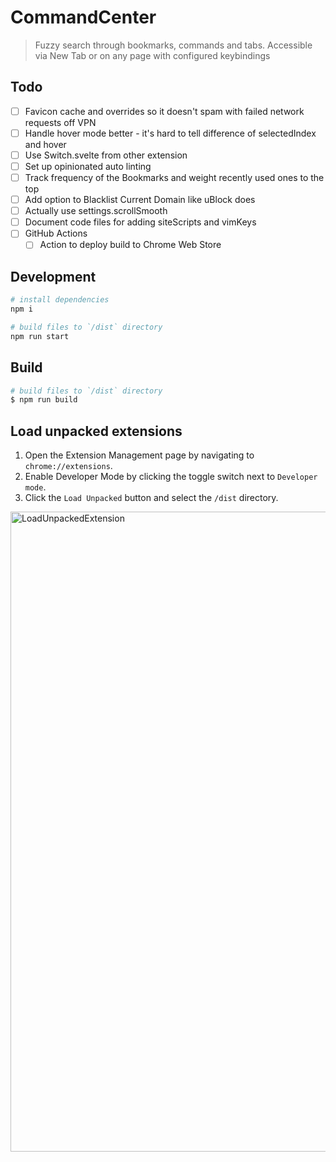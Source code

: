 # CommandCenter

> Fuzzy search through bookmarks, commands and tabs. Accessible via New Tab or on any page with configured keybindings

## Todo
- [ ] Favicon cache and overrides so it doesn't spam with failed network requests off VPN
- [ ] Handle hover mode better - it's hard to tell difference of selectedIndex and hover
- [ ] Use Switch.svelte from other extension
- [ ] Set up opinionated auto linting
- [ ] Track frequency of the Bookmarks and weight recently used ones to the top
- [ ] Add option to Blacklist Current Domain like uBlock does
- [ ] Actually use settings.scrollSmooth
- [ ] Document code files for adding siteScripts and vimKeys
- [ ] GitHub Actions
    - [ ] Action to deploy build to Chrome Web Store

## Development

```bash
# install dependencies
npm i

# build files to `/dist` directory
npm run start
```

## Build

```bash
# build files to `/dist` directory
$ npm run build
```

## Load unpacked extensions

1. Open the Extension Management page by navigating to `chrome://extensions`.
2. Enable Developer Mode by clicking the toggle switch next to `Developer mode`.
3. Click the `Load Unpacked` button and select the `/dist` directory.

<img width="1024" alt="LoadUnpackedExtension" src="https://github.com/williamconnolly/commandcenter/assets/30242826/0cdc81dc-375d-4596-9026-eca11a274de1">


